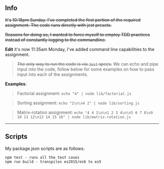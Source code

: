 ## Info

~~It's 10:18pm Sunday. I've completed the first portion of the required assignment. The code runs directly with jest presets.~~

~~Reasons for doing so, I wanted to force myself to employ TDD practices instead of constantly logging to the commandline.~~

**Edit** it's now 11:35am Monday, I've added command line capabilities to the assignment.

> ~~The only way to run the code is via `Jest` specs.~~ We can echo and pipe input into the code, follow below for some examples on how to pass input into each of the assignments.

**Examples**:

> Factorial assignment: `echo "4" | node lib/factorial.js`

> Sorting assignment: `echo "2\n\n4 2" | node lib/sorting.js`

> Matrix-rotation assignment: `echo "4 4 1\n\n1 2 3 4\n\n5 6 7 8\n9 10 11 12\n13 14 15 16" | node lib/matrix-rotation.js`

---

## Scripts

My package.json scripts are as follows:

```
npm test - runs all the test cases
npm run build - transpiles es2015/es6 to es5
```